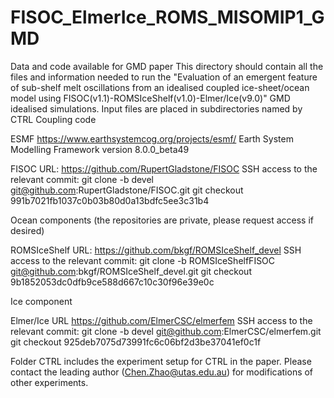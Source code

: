 # FISOC_ElmerIce_ROMS_MISOMIP1_GMD
Data and code available for GMD paper
This directory should contain all the files and information needed to run the "Evaluation of an emergent feature of sub-shelf melt oscillations from an idealised coupled ice-sheet/ocean model using FISOC(v1.1)-ROMSIceShelf(v1.0)-Elmer/Ice(v9.0)" GMD idealised simulations.
Input files are placed in subdirectories named by CTRL
Coupling code

ESMF 
https://www.earthsystemcog.org/projects/esmf/
Earth System Modelling Framework 
version 8.0.0_beta49

FISOC
URL: https://github.com/RupertGladstone/FISOC
SSH access to the relevant commit:
git clone -b devel git@github.com:RupertGladstone/FISOC.git
git checkout 991b7021fb1037c0b03b80d0a13bdfc5ee3c31b4


Ocean components (the repositories are private, please request access if desired)

ROMSIceShelf
URL: https://github.com/bkgf/ROMSIceShelf_devel
SSH access to the relevant commit:
git clone -b ROMSIceShelfFISOC git@github.com:bkgf/ROMSIceShelf_devel.git
git checkout 9b1852053dc0dfb9ce588d667c10c30f96e39e0c


Ice component

Elmer/Ice
URL https://github.com/ElmerCSC/elmerfem
SSH access to the relevant commit:
git clone -b devel git@github.com:ElmerCSC/elmerfem.git
git checkout 925deb7075d73991fc6c06bf2d3be37041ef0c1f

Folder CTRL includes the experiment setup for CTRL in the paper. Please contact the leading author (Chen.Zhao@utas.edu.au) for modifications of other experiments. 


